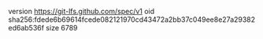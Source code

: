 version https://git-lfs.github.com/spec/v1
oid sha256:fdede6b69614fcede082121970cd43472a2bb37c049ee8e27a29382ed6ab536f
size 6789
